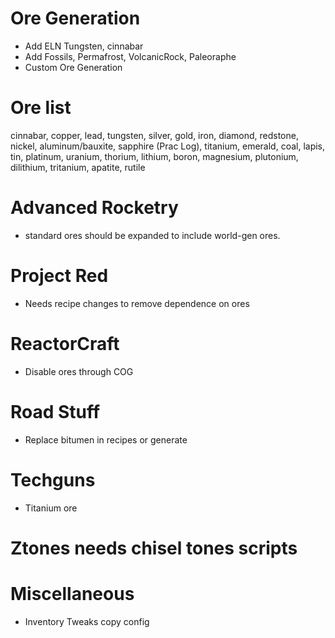 # Ore Generation
- Add ELN Tungsten, cinnabar
- Add Fossils, Permafrost, VolcanicRock, Paleoraphe
- Custom Ore Generation

# Ore list
cinnabar, copper, lead, tungsten, silver, gold, iron, diamond, redstone, nickel, aluminum/bauxite, sapphire (Prac Log), titanium, emerald, coal, lapis, tin, platinum, uranium, thorium, lithium, boron, magnesium, plutonium, dilithium, tritanium, apatite, rutile

# Advanced Rocketry
- standard ores should be expanded to include world-gen ores.

# Project Red
- Needs recipe changes to remove dependence on ores

# ReactorCraft
- Disable ores through COG

# Road Stuff
- Replace bitumen in recipes or generate

# Techguns
- Titanium ore

# Ztones needs chisel tones scripts

# Miscellaneous
- Inventory Tweaks copy config
